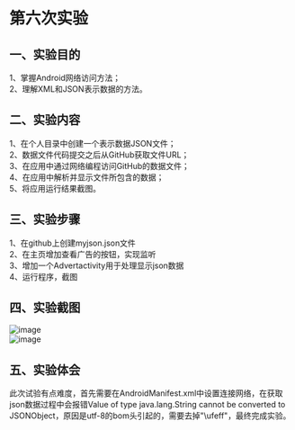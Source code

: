 # 第六次实验

## 一、实验目的
1、掌握Android网络访问方法；<br>
2、理解XML和JSON表示数据的方法。<br>

## 二、实验内容
1、在个人目录中创建一个表示数据JSON文件；<br>
2、数据文件代码提交之后从GitHub获取文件URL；<br>
3、在应用中通过网络编程访问GitHub的数据文件；<br>
4、在应用中解析并显示文件所包含的数据；<br>
5、将应用运行结果截图。<br>

## 三、实验步骤
1、在github上创建myjson.json文件<br>
2、在主页增加查看广告的按钮，实现监听<br>
3、增加一个Advertactivity用于处理显示json数据<br>
4、运行程序，截图<br>

## 四、实验截图
![image](https://github.com/linwt/android-labs-2018/blob/master/soft1614080902318/main.png)<br>
![image](https://github.com/linwt/android-labs-2018/blob/master/soft1614080902318/advert.png)<br>

## 五、实验体会
此次试验有点难度，首先需要在AndroidManifest.xml中设置连接网络，在获取json数据过程中会报错Value of type java.lang.String cannot be converted to JSONObject，原因是utf-8的bom头引起的，需要去掉"\ufeff"，最终完成实验。





